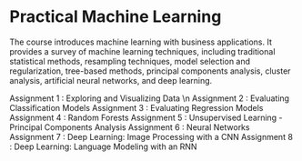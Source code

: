 # Practical Machine Learning

The course introduces machine learning with business applications. It provides a survey of
machine learning techniques, including traditional statistical methods, resampling techniques,
model selection and regularization, tree-based methods, principal components analysis, cluster
analysis, artificial neural networks, and deep learning.


 Assignment 1 : Exploring and Visualizing Data \n
 Assignment 2 : Evaluating Classification Models
 Assignment 3 : Evaluating Regression Models
 Assignment 4 : Random Forests
 Assignment 5 : Unsupervised Learning - Principal Components Analysis
 Assignment 6 : Neural Networks
 Assignment 7 : Deep Learning: Image Processing with a CNN
 Assignment 8 : Deep Learning: Language Modeling with an RNN
